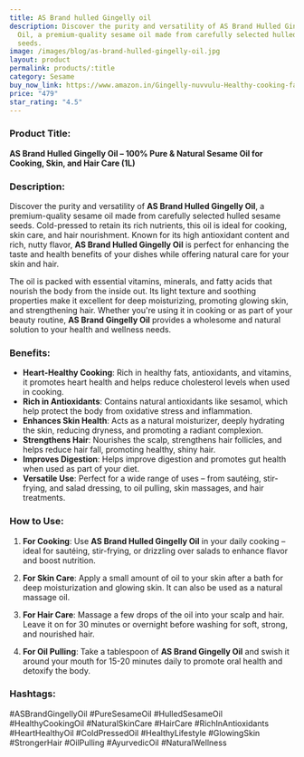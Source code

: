 ```yaml
---
title: AS Brand hulled Gingelly oil
description: Discover the purity and versatility of AS Brand Hulled Gingelly
  Oil, a premium-quality sesame oil made from carefully selected hulled sesame
  seeds.
image: /images/blog/as-brand-hulled-gingelly-oil.jpg
layout: product
permalink: products/:title
category: Sesame
buy_now_link: https://www.amazon.in/Gingelly-nuvvulu-Healthy-cooking-favorite/dp/B0D1Y8Q7BM/ref=sr_1_33?crid=1GVBV0I1R8IFF&tag=ayushmonnk-21
price: "479"
star_rating: "4.5"
---
```

### Product Title:
**AS Brand Hulled Gingelly Oil – 100% Pure & Natural Sesame Oil for Cooking, Skin, and Hair Care (1L)**

### Description:
Discover the purity and versatility of **AS Brand Hulled Gingelly Oil**, a premium-quality sesame oil made from carefully selected hulled sesame seeds. Cold-pressed to retain its rich nutrients, this oil is ideal for cooking, skin care, and hair nourishment. Known for its high antioxidant content and rich, nutty flavor, **AS Brand Hulled Gingelly Oil** is perfect for enhancing the taste and health benefits of your dishes while offering natural care for your skin and hair.

The oil is packed with essential vitamins, minerals, and fatty acids that nourish the body from the inside out. Its light texture and soothing properties make it excellent for deep moisturizing, promoting glowing skin, and strengthening hair. Whether you're using it in cooking or as part of your beauty routine, **AS Brand Gingelly Oil** provides a wholesome and natural solution to your health and wellness needs.

### Benefits:
- **Heart-Healthy Cooking**: Rich in healthy fats, antioxidants, and vitamins, it promotes heart health and helps reduce cholesterol levels when used in cooking.
- **Rich in Antioxidants**: Contains natural antioxidants like sesamol, which help protect the body from oxidative stress and inflammation.
- **Enhances Skin Health**: Acts as a natural moisturizer, deeply hydrating the skin, reducing dryness, and promoting a radiant complexion.
- **Strengthens Hair**: Nourishes the scalp, strengthens hair follicles, and helps reduce hair fall, promoting healthy, shiny hair.
- **Improves Digestion**: Helps improve digestion and promotes gut health when used as part of your diet.
- **Versatile Use**: Perfect for a wide range of uses – from sautéing, stir-frying, and salad dressing, to oil pulling, skin massages, and hair treatments.

### How to Use:
1. **For Cooking**: Use **AS Brand Hulled Gingelly Oil** in your daily cooking – ideal for sautéing, stir-frying, or drizzling over salads to enhance flavor and boost nutrition.
   
2. **For Skin Care**: Apply a small amount of oil to your skin after a bath for deep moisturization and glowing skin. It can also be used as a natural massage oil.

3. **For Hair Care**: Massage a few drops of the oil into your scalp and hair. Leave it on for 30 minutes or overnight before washing for soft, strong, and nourished hair.

4. **For Oil Pulling**: Take a tablespoon of **AS Brand Gingelly Oil** and swish it around your mouth for 15-20 minutes daily to promote oral health and detoxify the body.

### Hashtags:
#ASBrandGingellyOil #PureSesameOil #HulledSesameOil #HealthyCookingOil #NaturalSkinCare #HairCare #RichInAntioxidants #HeartHealthyOil #ColdPressedOil #HealthyLifestyle #GlowingSkin #StrongerHair #OilPulling #AyurvedicOil #NaturalWellness
